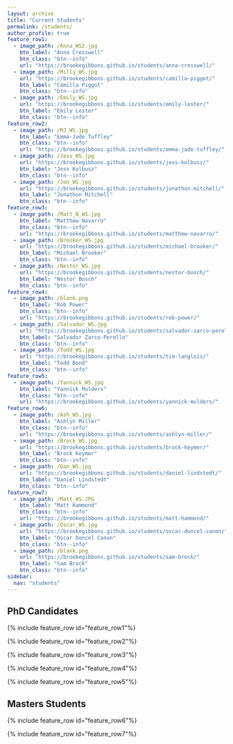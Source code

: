 ```yaml
---
layout: archive
title: "Current Students"
permalink: /students/
author_profile: true
feature_row1:
  - image_path: /Anna_WS2.jpg
    btn_label: "Anna Cresswell"
    btn_class: "btn--info"
    url: "https://brookegibbons.github.io/students/anna-cresswell/"
  - image_path: /Milly_WS.jpg
    url: "https://brookegibbons.github.io/students/camilla-piggot/"
    btn_label: "Camilla Piggot"
    btn_class: "btn--info"
  - image_path: /Emily_WS.jpg
    url: "https://brookegibbons.github.io/students/emily-lester/"
    btn_label: "Emily Lester"
    btn_class: "btn--info"
feature_row2:
  - image_path: /MJ_WS.jpg
    btn_label: "Emma-Jade Tuffley"
    btn_class: "btn--info"
    url: "https://brookegibbons.github.io/students/emma-jade-tuffley/"
  - image_path: /Jess_WS.jpg
    url: "https://brookegibbons.github.io/students/jess-kolbusz/"
    btn_label: "Jess Kolbusz"
    btn_class: "btn--info"
  - image_path: /Jon_WS.jpg
    url: "https://brookegibbons.github.io/students/jonathon-mitchell/"
    btn_label: "Jonathon Mitchell"
    btn_class: "btn--info"
feature_row3:
  - image_path: /Matt_N_WS.jpg
    btn_label: "Matthew Navarro"
    btn_class: "btn--info"
    url: "https://brookegibbons.github.io/students/matthew-navarro/"
  - image_path: /Brooker_WS.jpg
    url: "https://brookegibbons.github.io/students/michael-brooker/"
    btn_label: "Michael Brooker"
    btn_class: "btn--info"
  - image_path: /Nestor_WS.jpg
    url: "https://brookegibbons.github.io/students/nestor-bosch/"
    btn_label: "Nestor Bosch"
    btn_class: "btn--info"
feature_row4:
  - image_path: /blank.png
    btn_label: "Rob Power"
    btn_class: "btn--info"
    url: "https://brookegibbons.github.io/students/rob-power/"
  - image_path: /Salvador_WS.jpg
    url: "https://brookegibbons.github.io/students/salvador-zarco-perello/"
    btn_label: "Salvador Zarco-Perello"
    btn_class: "btn--info"
  - image_path: /Todd_WS.jpg
    url: "https://brookegibbons.github.io/students/tim-langlois/"
    btn_label: "Todd Bond"
    btn_class: "btn--info"
feature_row5:
  - image_path: /Yannick_WS.jpg
    btn_label: "Yannick Mulders"
    btn_class: "btn--info"
    url: "https://brookegibbons.github.io/students/yannick-mulders/"
feature_row6:
  - image_path: /Ash_WS.jpg
    btn_label: "Ashlyn Miller"
    btn_class: "btn--info"
    url: "https://brookegibbons.github.io/students/ashlyn-miller/"
  - image_path: /Brock_WS.jpg
    url: "https://brookegibbons.github.io/students/brock-keymer/"
    btn_label: "Brock Keymer"
    btn_class: "btn--info"
  - image_path: /Dan_WS.jpg
    url: "https://brookegibbons.github.io/students/daniel-lindstedt/"
    btn_label: "Daniel Lindstedt"
    btn_class: "btn--info"
feature_row7:
  - image_path: /Matt_WS.JPG
    btn_label: "Matt Hammond"
    btn_class: "btn--info"
    url: "https://brookegibbons.github.io/students/matt-hammond/"
  - image_path: /Oscar_WS.jpg
    url: "https://brookegibbons.github.io/students/oscar-doncel-canon/"
    btn_label: "Oscar Doncel Canon"
    btn_class: "btn--info"
  - image_path: /blank.png
    url: "https://brookegibbons.github.io/students/sam-brock/"
    btn_label: "Sam Brock"
    btn_class: "btn--info"
sidebar:
  nav: "students"
---
```


## PhD Candidates
{% include feature_row id="feature_row1"%}

{% include feature_row id="feature_row2"%}

{% include feature_row id="feature_row3"%}

{% include feature_row id="feature_row4"%}

{% include feature_row id="feature_row5"%}


## Masters Students
{% include feature_row id="feature_row6"%}

{% include feature_row id="feature_row7"%}

